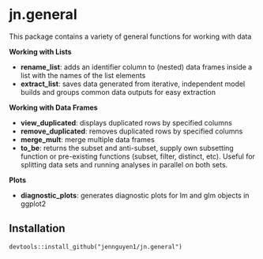 # jn.general

This package contains a variety of general functions for working with data

**Working with Lists**
- **rename_list**: adds an identifier column to (nested) data frames inside a list with the names of the list elements
- **extract_list**: saves data generated from iterative, independent model builds and groups common data outputs for easy extraction

**Working with Data Frames**
- **view_duplicated**: displays duplicated rows by specified columns
- **remove_duplicated**: removes duplicated rows by specified columns
- **merge_mult**: merge multiple data frames
- **to_be**: returns the subset and anti-subset, supply own subsetting function or pre-existing functions (subset, filter, distinct, etc). Useful for splitting data sets and running analyses in parallel on both sets.

**Plots**
- **diagnostic_plots**: generates diagnostic plots for lm and glm objects in ggplot2

## Installation
`devtools::install_github("jennguyen1/jn.general")`
